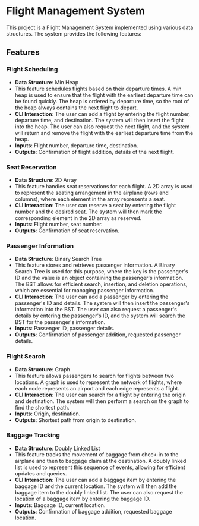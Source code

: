# Flight Management System

This project is a Flight Management System implemented using various data structures. The system provides the following features:

## Features

### Flight Scheduling
- **Data Structure**: Min Heap
- This feature schedules flights based on their departure times. A min heap is used to ensure that the flight with the earliest departure time can be found quickly. The heap is ordered by departure time, so the root of the heap always contains the next flight to depart.
- **CLI Interaction**: The user can add a flight by entering the flight number, departure time, and destination. The system will then insert the flight into the heap. The user can also request the next flight, and the system will return and remove the flight with the earliest departure time from the heap.
- **Inputs**: Flight number, departure time, destination.
- **Outputs**: Confirmation of flight addition, details of the next flight.

### Seat Reservation
- **Data Structure**: 2D Array
- This feature handles seat reservations for each flight. A 2D array is used to represent the seating arrangement in the airplane (rows and columns), where each element in the array represents a seat.
- **CLI Interaction**: The user can reserve a seat by entering the flight number and the desired seat. The system will then mark the corresponding element in the 2D array as reserved.
- **Inputs**: Flight number, seat number.
- **Outputs**: Confirmation of seat reservation.

### Passenger Information
- **Data Structure**: Binary Search Tree
- This feature stores and retrieves passenger information. A Binary Search Tree is used for this purpose, where the key is the passenger's ID and the value is an object containing the passenger's information. The BST allows for efficient search, insertion, and deletion operations, which are essential for managing passenger information.
- **CLI Interaction**: The user can add a passenger by entering the passenger's ID and details. The system will then insert the passenger's information into the BST. The user can also request a passenger's details by entering the passenger's ID, and the system will search the BST for the passenger's information.
- **Inputs**: Passenger ID, passenger details.
- **Outputs**: Confirmation of passenger addition, requested passenger details.

### Flight Search
- **Data Structure**: Graph
- This feature allows passengers to search for flights between two locations. A graph is used to represent the network of flights, where each node represents an airport and each edge represents a flight.
- **CLI Interaction**: The user can search for a flight by entering the origin and destination. The system will then perform a search on the graph to find the shortest path.
- **Inputs**: Origin, destination.
- **Outputs**: Shortest path from origin to destination.

### Baggage Tracking
- **Data Structure**: Doubly Linked List
- This feature tracks the movement of baggage from check-in to the airplane and then to baggage claim at the destination. A doubly linked list is used to represent this sequence of events, allowing for efficient updates and queries.
- **CLI Interaction**: The user can add a baggage item by entering the baggage ID and the current location. The system will then add the baggage item to the doubly linked list. The user can also request the location of a baggage item by entering the baggage ID.
- **Inputs**: Baggage ID, current location.
- **Outputs**: Confirmation of baggage addition, requested baggage location.
